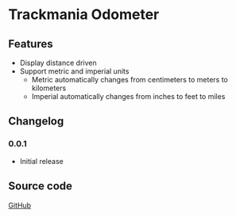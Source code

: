 # Trackmania Odometer

## Features
* Display distance driven
* Support metric and imperial units
    * Metric automatically changes from centimeters to meters to kilometers
    * Imperial automatically changes from inches to feet to miles

## Changelog
### 0.0.1 
* Initial release

## Source code
[GitHub](https://github.com/ruurdbijlsma/tm-odometer)